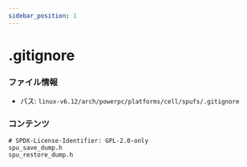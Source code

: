 ```yaml
---
sidebar_position: 1
---
```

# .gitignore

### ファイル情報

- パス: `linux-v6.12/arch/powerpc/platforms/cell/spufs/.gitignore`

### コンテンツ

```gitignore
# SPDX-License-Identifier: GPL-2.0-only
spu_save_dump.h
spu_restore_dump.h

```
